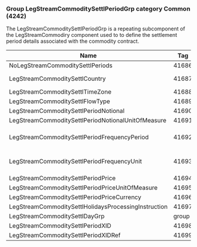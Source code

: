 ### Group LegStreamCommoditySettlPeriodGrp category Common (4242)

The LegStreamCommoditySettlPeriodGrp is a repeating subcomponent of the LegStreamCommodiry component used to to define the settlement period details associated with the commodity contract.

| Name                                                 | Tag   | Req'd | Documentation                                                                                 |
|------------------------------------------------------|-------|----------|-----------------------------------------------------------------------------------------------|
| NoLegStreamCommoditySettlPeriods                     | 41686 |       |                                                                                               |
| LegStreamCommoditySettlCountry                       | 41687 |       | Required if NoLegStreamCommoditySettlPeriods(41686) > 0.                                      |
| LegStreamCommoditySettlTimeZone                      | 41688 |       |                                                                                               |
| LegStreamCommoditySettlFlowType                      | 41689 |       |                                                                                               |
| LegStreamCommoditySettlPeriodNotional                | 41690 |       |                                                                                               |
| LegStreamCommoditySettlPeriodNotionalUnitOfMeasure   | 41691 |       |                                                                                               |
| LegStreamCommoditySettlPeriodFrequencyPeriod         | 41692 |       | Conditionally required when LegStreamCommoditySettlPeriodFrequencyUnit(41693) is specified.   |
| LegStreamCommoditySettlPeriodFrequencyUnit           | 41693 |       | Conditionally required when LegStreamCommoditySettlPeriodFrequencyPeriod(41692) is specified. |
| LegStreamCommoditySettlPeriodPrice                   | 41694 |       |                                                                                               |
| LegStreamCommoditySettlPeriodPriceUnitOfMeasure      | 41695 |       |                                                                                               |
| LegStreamCommoditySettlPeriodPriceCurrency           | 41696 |       |                                                                                               |
| LegStreamCommoditySettlHolidaysProcessingInstruction | 41697 |       |                                                                                               |
| LegStreamCommoditySettlDayGrp                        | group |       |                                                                                               |
| LegStreamCommoditySettlPeriodXID                     | 41698 |       |                                                                                               |
| LegStreamCommoditySettlPeriodXIDRef                  | 41699 |       |                                                                                               |

